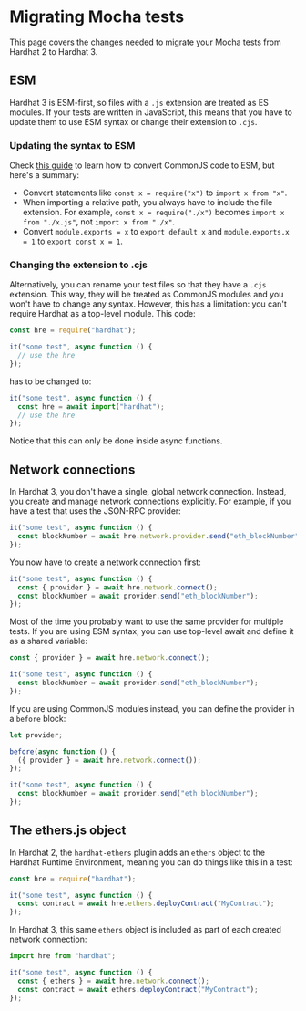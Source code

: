 # Migrating Mocha tests

This page covers the changes needed to migrate your Mocha tests from Hardhat 2 to Hardhat 3.

## ESM

Hardhat 3 is ESM-first, so files with a `.js` extension are treated as ES modules. If your tests are written in JavaScript, this means that you have to update them to use ESM syntax or change their extension to `.cjs`.

### Updating the syntax to ESM

Check [this guide](https://deno.com/blog/convert-cjs-to-esm) to learn how to convert CommonJS code to ESM, but here's a summary:

- Convert statements like `const x = require("x")` to `import x from "x"`.
- When importing a relative path, you always have to include the file extension. For example, `const x = require("./x")` becomes `import x from "./x.js"`, not `import x from "./x"`.
- Convert `module.exports = x` to `export default x` and `module.exports.x = 1` to `export const x = 1`.

### Changing the extension to .cjs

Alternatively, you can rename your test files so that they have a `.cjs` extension. This way, they will be treated as CommonJS modules and you won't have to change any syntax. However, this has a limitation: you can't require Hardhat as a top-level module. This code:

```js
const hre = require("hardhat");

it("some test", async function () {
  // use the hre
});
```

has to be changed to:

```js
it("some test", async function () {
  const hre = await import("hardhat");
  // use the hre
});
```

Notice that this can only be done inside async functions.

## Network connections

In Hardhat 3, you don't have a single, global network connection. Instead, you create and manage network connections explicitly. For example, if you have a test that uses the JSON-RPC provider:

```ts
it("some test", async function () {
  const blockNumber = await hre.network.provider.send("eth_blockNumber");
});
```

You now have to create a network connection first:

```ts
it("some test", async function () {
  const { provider } = await hre.network.connect();
  const blockNumber = await provider.send("eth_blockNumber");
});
```

Most of the time you probably want to use the same provider for multiple tests. If you are using ESM syntax, you can use top-level await and define it as a shared variable:

```ts
const { provider } = await hre.network.connect();

it("some test", async function () {
  const blockNumber = await provider.send("eth_blockNumber");
});
```

If you are using CommonJS modules instead, you can define the provider in a `before` block:

```ts
let provider;

before(async function () {
  ({ provider } = await hre.network.connect());
});

it("some test", async function () {
  const blockNumber = await provider.send("eth_blockNumber");
});
```

## The ethers.js object

In Hardhat 2, the `hardhat-ethers` plugin adds an `ethers` object to the Hardhat Runtime Environment, meaning you can do things like this in a test:

```ts
const hre = require("hardhat");

it("some test", async function () {
  const contract = await hre.ethers.deployContract("MyContract");
});
```

In Hardhat 3, this same `ethers` object is included as part of each created network connection:

```ts
import hre from "hardhat";

it("some test", async function () {
  const { ethers } = await hre.network.connect();
  const contract = await ethers.deployContract("MyContract");
});
```
